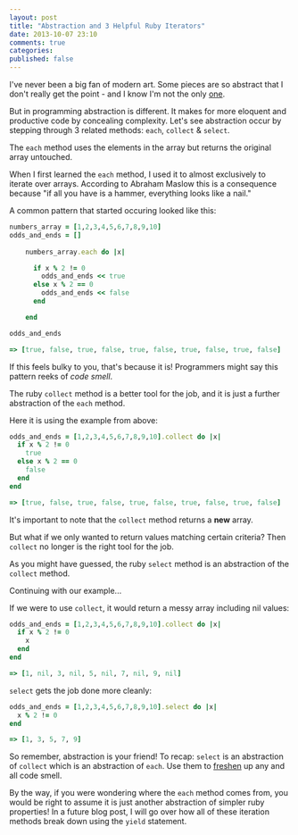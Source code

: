 ```yaml
---
layout: post
title: "Abstraction and 3 Helpful Ruby Iterators"
date: 2013-10-07 23:10
comments: true
categories: 
published: false
---
```

I've never been a big fan of modern art. Some pieces are so abstract that I don't really get the point - and I know I'm not the only <a href="http://www.buzzfeed.com/jenlewis/quiz-can-you-tell-the-difference-between-modern-art-and-art
" target="_blank">one</a>.

But in programming abstraction is different. It makes for more eloquent and productive code by concealing complexity. Let's see abstraction occur by stepping through 3 related methods: 
`each`,  `collect`  &  `select`.

The `each` method uses the elements in the array but returns the original array untouched.

When I first learned the `each` method, I used it to almost exclusively to iterate over arrays. According to Abraham Maslow this is a consequence because "if all you have is a hammer, everything looks like a nail."

A common pattern that started occuring looked like this:

```ruby
numbers_array = [1,2,3,4,5,6,7,8,9,10]
odds_and_ends = []
    
    numbers_array.each do |x|

      if x % 2 != 0 
        odds_and_ends << true
      else x % 2 == 0 
        odds_and_ends << false
      end

    end

odds_and_ends 

=> [true, false, true, false, true, false, true, false, true, false]
```

If this feels bulky to you, that's because it is! Programmers might say this pattern reeks of *code smell*.


The ruby `collect` method is a better tool for the job, and it is just a further abstraction of the `each` method.

Here it is using the example from above:

```ruby
odds_and_ends = [1,2,3,4,5,6,7,8,9,10].collect do |x|
  if x % 2 != 0 
    true
  else x % 2 == 0 
    false
  end
end

=> [true, false, true, false, true, false, true, false, true, false]
```
It's important to note that the `collect` method returns a **new** array.

But what if we only wanted to return values matching certain criteria? Then `collect` no longer is the right tool for the job. 

As you might have guessed, the ruby `select` method is an abstraction of the `collect` method.


Continuing with our example...

If we were to use `collect`, it would return a messy array including nil values:

```ruby
odds_and_ends = [1,2,3,4,5,6,7,8,9,10].collect do |x|
  if x % 2 != 0 
    x
  end
end

=> [1, nil, 3, nil, 5, nil, 7, nil, 9, nil]

```

`select` gets the job done more cleanly:

```ruby
odds_and_ends = [1,2,3,4,5,6,7,8,9,10].select do |x|
  x % 2 != 0
end

=> [1, 3, 5, 7, 9]
```

So remember, abstraction is your friend! To recap: `select` is an abstraction of `collect` which is an abstraction of `each`. Use them to <a href="http://images.wikia.com/richmoreacademy/images/0/07/Pine-tree-car-air-freshener.gif" target="_blank">freshen<a> up any and all code smell. 

By the way, if you were wondering where the `each` method comes from, you would be right to assume it is just another abstraction of simpler ruby properties! In a future blog post, I will go over how all of these iteration methods break down using the `yield` statement. 

